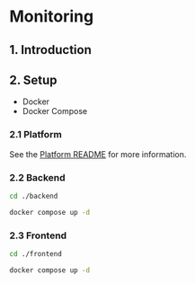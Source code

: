 # Monitoring

## 1. Introduction

## 2. Setup

- Docker
- Docker Compose

### 2.1 Platform

See the [Platform README](./platform/README.md) for more information.

### 2.2 Backend

```bash
cd ./backend

docker compose up -d
```

### 2.3 Frontend

```bash
cd ./frontend

docker compose up -d

```
